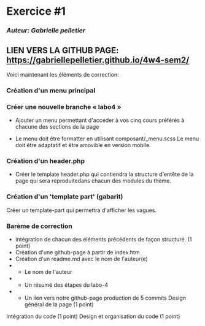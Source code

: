 # Exercice #1

### _Auteur: Gabrielle pelletier_

## LIEN VERS LA GITHUB PAGE: https://gabriellepelletier.github.io/4w4-sem2/

Voici maintenant les éléments de correction:

### Création d'un menu principal

### Créer une nouvelle branche « labo4 »

- Ajouter un menu permettant d'accéder
  à vos cinq cours préférés
  à chacune des sections de la page

- Le menu doit être formatter en utilisant
  composant/\_menu.scss
  Le menu doit être adaptatif et être amovible en version mobile.

### Création d'un header.php

- Créer le template header.php qui contiendra la structure d'entête
  de la page qui sera reproduitedans chacun des modules du thème.

### Création d'un 'template part' (gabarit)

Créer un template-part qui permettra d'afficher les vagues.

### Barème de correction

- intégration de chacun des éléments précédents de façon structuré. (1 point)
- Création d'une github-page à partir de index.htm
- Création d'un readme.md avec le nom de l'auteur(e)
- - Le nom de l'auteur
- - Un résumé des étapes du labo-4
- - Un lien vers notre github-page
    production de 5 commits
    Design général de la page (1 point)

Intégration du code (1 point)
Design et organisation du code (1 point)
